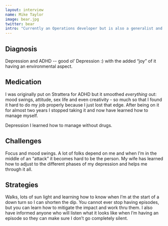 ```yaml
---
layout: interview
name: Mike Taylor
image: bear.jpg
twitter: bear
intro: "Currently an Operations developer but is also a generalist and has been in the past one or more of the following: networking specialist, computer repair tech, systems designer, database administrator, tall-ship sailor, and professional curmudgeon."
---
```


## Diagnosis

Depression and ADHD -- good ol&rsquo; Depression :) with the added &ldquo;joy&rdquo; of it having an environmental aspect.  

## Medication

I  was originally put on Strattera for ADHD but it smoothed *everything* out: mood swings, attitude, sex life and even creativity - so much so that I found it hard to do my job properly because I just lost that edge.  After being on it for almost two years I stopped taking it and now have learned how to manage myself.

Depression I learned how to manage without drugs.

## Challenges

Focus and mood swings. A lot of folks depend on me and when I&rsquo;m in the middle of an &ldquo;attack&rdquo; it becomes hard to be the person. My wife has learned how to adjust to the different phases of my depression and helps me through it all.

## Strategies

Walks, lots of sun light and learning how to know when I&rsquo;m at the start of a down turn so I can shorten the dip. You cannot ever stop having episodes, but you can learn how to mitigate the impact and work thru them. I also have informed anyone who will listen what it looks like when I&rsquo;m having an episode so they can make sure I don&rsquo;t go completely silent.
